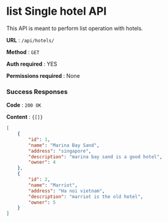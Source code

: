 # list Single hotel API

This API is meant to perform list operation with hotels.

**URL** : `/api/hotels/`

**Method** : `GET`

**Auth required** : YES

**Permissions required** : None

### Success Responses

**Code** : `200 OK`

**Content** : `{[]}`

```json
[
    {
        "id": 1,
        "name": "Marina Bay Sand",
        "address": "singapore",
        "description": "marina bay sand is a good hotel",
        "owner": 4
    },
    {
        "id": 2,
        "name": "Marriot",
        "address": "Ha noi vietnam",
        "description": "marriot is the old hotel",
        "owner": 5
    }
]
```